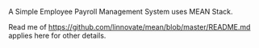 A Simple Employee Payroll Management System uses MEAN Stack.

Read me of https://github.com/linnovate/mean/blob/master/README.md applies here for other details.
